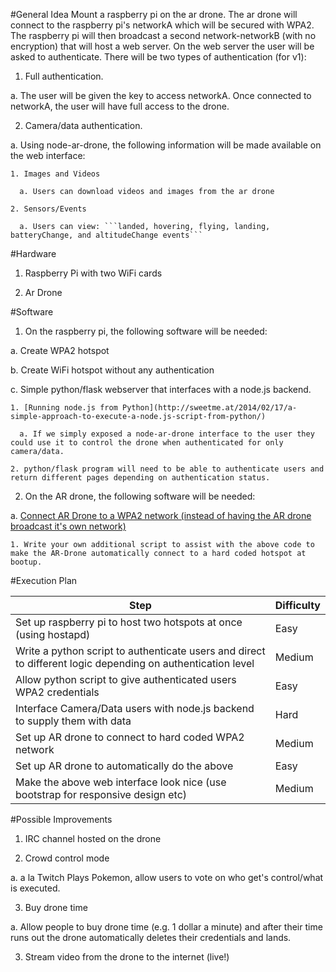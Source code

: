 #General Idea
Mount a raspberry pi on the ar drone. The ar drone will connect to the raspberry pi's networkA which will be secured with WPA2. 
The raspberry pi will then broadcast a second network-networkB (with no encryption) that will host a web server. On the web server the 
user will be asked to authenticate. There will be two types of authentication (for v1):

1. Full authentication. 

  a. The user will be given the key to access networkA. Once connected to networkA, the user will have full access to the drone. 

2. Camera/data authentication.
  
  a. Using node-ar-drone, the following information will be made available on the web interface:
    
    1. Images and Videos
    
      a. Users can download videos and images from the ar drone
      
    2. Sensors/Events
    
      a. Users can view: ```landed, hovering, flying, landing, batteryChange, and altitudeChange events```

#Hardware

1. Raspberry Pi with two WiFi cards

2. Ar Drone

#Software

1. On the raspberry pi, the following software will be needed: 

  a. Create WPA2 hotspot
  
  b. Create WiFi hotspot without any authentication
  
  c. Simple python/flask webserver that interfaces with a node.js backend. 
  
    1. [Running node.js from Python](http://sweetme.at/2014/02/17/a-simple-approach-to-execute-a-node.js-script-from-python/)
    
      a. If we simply exposed a node-ar-drone interface to the user they could use it to control the drone when authenticated for only camera/data. 
      
    2. python/flask program will need to be able to authenticate users and return different pages depending on authentication status. 

2. On the AR drone, the following software will be needed:

  a. [Connect AR Drone to a WPA2 network (instead of having the AR drone broadcast it's own network)](https://github.com/daraosn/ardrone-wpa2)

    1. Write your own additional script to assist with the above code to make the AR-Drone automatically connect to a hard coded hotspot at bootup. 
    
#Execution Plan

| Step  |  Difficulty |
|---|---|
| Set up raspberry pi to host two hotspots at once (using hostapd)            | Easy |
| Write a python script to authenticate users and direct to different logic depending on authentication level  | Medium  |
| Allow python script to give authenticated users WPA2 credentials  | Easy  |
| Interface Camera/Data users with node.js backend to supply them with data  | Hard |
| Set up AR drone to connect to hard coded WPA2 network  | Medium  |
| Set up AR drone to automatically do the above  | Easy  |
| Make the above web interface look nice (use bootstrap for responsive design etc) | Medium |

#Possible Improvements

1. IRC channel hosted on the drone

2. Crowd control mode

  a. a la Twitch Plays Pokemon, allow users to vote on who get's control/what is executed.
  
3. Buy drone time
  
  a. Allow people to buy drone time (e.g. 1 dollar a minute) and after their time runs out the drone automatically deletes their
  credentials and lands. 
  
3. Stream video from the drone to the internet (live!)
